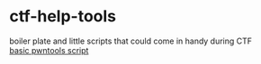 # ctf-help-tools
boiler plate and little scripts that could come in handy during CTF
<br>
[basic pwntools script](https://github.com/Zerotistic/ctf-help-tools/blob/main/pwn-solver-bp.py)
